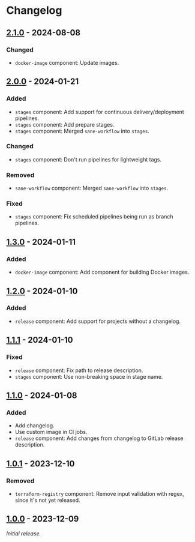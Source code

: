 # Changelog


## [2.1.0] - 2024-08-08

### Changed
- `docker-image` component: Update images.


## [2.0.0] - 2024-01-21

### Added
- `stages` component: Add support for continuous delivery/deployment pipelines.
- `stages` component: Add prepare stages.
- `stages` component: Merged `sane-workflow` into `stages`.

### Changed
- `stages` component: Don't run pipelines for lightweight tags.

### Removed
- `sane-workflow` component: Merged `sane-workflow` into `stages`.

### Fixed
- `stages` component: Fix scheduled pipelines being run as branch pipelines.


## [1.3.0] - 2024-01-11

### Added
- `docker-image` component: Add component for building Docker images.


## [1.2.0] - 2024-01-10

### Added
- `release` component: Add support for projects without a changelog.


## [1.1.1] - 2024-01-10

### Fixed
- `release` component: Fix path to release description.
- `stages` component: Use non-breaking space in stage name.


## [1.1.0] - 2024-01-08

### Added
- Add changelog.
- Use custom image in CI jobs.
- `release` component: Add changes from changelog to GitLab release description.


## [1.0.1] - 2023-12-10

### Removed
- `terraform-registry` component: Remove input validation with regex, since it's not yet released.


## [1.0.0] - 2023-12-09
_Initial release._


[2.1.0]: https://gitlab.com/vaz-projects/gitlab/-/releases/2.1.0
[2.0.0]: https://gitlab.com/vaz-projects/gitlab/-/releases/2.0.0
[1.3.0]: https://gitlab.com/vaz-projects/gitlab/-/releases/1.3.0
[1.2.0]: https://gitlab.com/vaz-projects/gitlab/-/releases/1.2.0
[1.1.1]: https://gitlab.com/vaz-projects/gitlab/-/releases/1.1.1
[1.1.0]: https://gitlab.com/vaz-projects/gitlab/-/releases/1.1.0
[1.0.1]: https://gitlab.com/vaz-projects/gitlab/-/releases/1.0.1
[1.0.0]: https://gitlab.com/vaz-projects/gitlab/-/releases/1.0.0